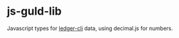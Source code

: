 # js-guld-lib

Javascript types for [ledger-cli](https://ledger-cli.org) data, using decimal.js for numbers.
